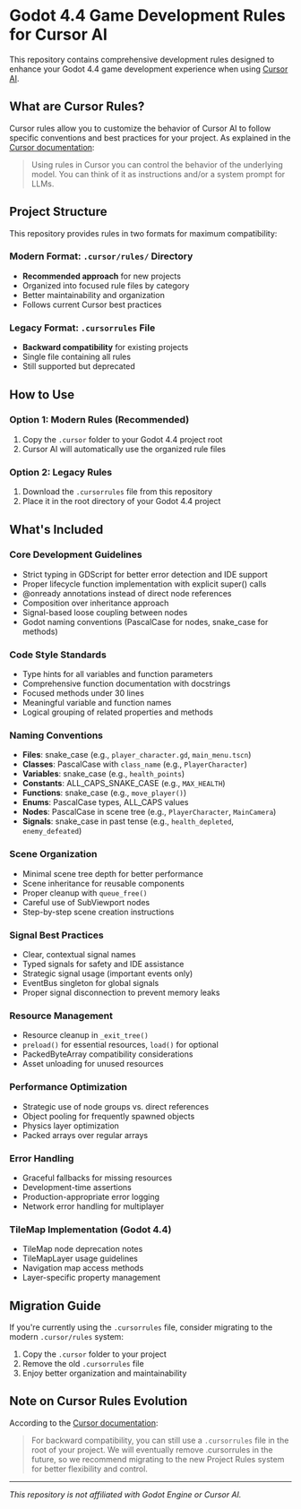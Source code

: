 
# Godot 4.4 Game Development Rules for Cursor AI

This repository contains comprehensive development rules designed to enhance your Godot 4.4 game development experience when using [Cursor AI](https://docs.cursor.com/context/rules-for-ai).

## What are Cursor Rules?

Cursor rules allow you to customize the behavior of Cursor AI to follow specific conventions and best practices for your project. As explained in the [Cursor documentation](https://docs.cursor.com/context/rules-for-ai):

> Using rules in Cursor you can control the behavior of the underlying model. You can think of it as instructions and/or a system prompt for LLMs.

## Project Structure

This repository provides rules in two formats for maximum compatibility:

### Modern Format: `.cursor/rules/` Directory
- **Recommended approach** for new projects
- Organized into focused rule files by category
- Better maintainability and organization
- Follows current Cursor best practices

### Legacy Format: `.cursorrules` File
- **Backward compatibility** for existing projects
- Single file containing all rules
- Still supported but deprecated

## How to Use

### Option 1: Modern Rules (Recommended)
1. Copy the `.cursor` folder to your Godot 4.4 project root
2. Cursor AI will automatically use the organized rule files

### Option 2: Legacy Rules
1. Download the `.cursorrules` file from this repository
2. Place it in the root directory of your Godot 4.4 project

## What's Included

### Core Development Guidelines
- Strict typing in GDScript for better error detection and IDE support
- Proper lifecycle function implementation with explicit super() calls
- @onready annotations instead of direct node references
- Composition over inheritance approach
- Signal-based loose coupling between nodes
- Godot naming conventions (PascalCase for nodes, snake_case for methods)

### Code Style Standards
- Type hints for all variables and function parameters
- Comprehensive function documentation with docstrings
- Focused methods under 30 lines
- Meaningful variable and function names
- Logical grouping of related properties and methods

### Naming Conventions
- **Files**: snake_case (e.g., `player_character.gd`, `main_menu.tscn`)
- **Classes**: PascalCase with `class_name` (e.g., `PlayerCharacter`)
- **Variables**: snake_case (e.g., `health_points`)
- **Constants**: ALL_CAPS_SNAKE_CASE (e.g., `MAX_HEALTH`)
- **Functions**: snake_case (e.g., `move_player()`)
- **Enums**: PascalCase types, ALL_CAPS values
- **Nodes**: PascalCase in scene tree (e.g., `PlayerCharacter`, `MainCamera`)
- **Signals**: snake_case in past tense (e.g., `health_depleted`, `enemy_defeated`)

### Scene Organization
- Minimal scene tree depth for better performance
- Scene inheritance for reusable components
- Proper cleanup with `queue_free()`
- Careful use of SubViewport nodes
- Step-by-step scene creation instructions

### Signal Best Practices
- Clear, contextual signal names
- Typed signals for safety and IDE assistance
- Strategic signal usage (important events only)
- EventBus singleton for global signals
- Proper signal disconnection to prevent memory leaks

### Resource Management
- Resource cleanup in `_exit_tree()`
- `preload()` for essential resources, `load()` for optional
- PackedByteArray compatibility considerations
- Asset unloading for unused resources

### Performance Optimization
- Strategic use of node groups vs. direct references
- Object pooling for frequently spawned objects
- Physics layer optimization
- Packed arrays over regular arrays

### Error Handling
- Graceful fallbacks for missing resources
- Development-time assertions
- Production-appropriate error logging
- Network error handling for multiplayer

### TileMap Implementation (Godot 4.4)
- TileMap node deprecation notes
- TileMapLayer usage guidelines
- Navigation map access methods
- Layer-specific property management

## Migration Guide

If you're currently using the `.cursorrules` file, consider migrating to the modern `.cursor/rules` system:

1. Copy the `.cursor` folder to your project
2. Remove the old `.cursorrules` file
3. Enjoy better organization and maintainability

## Note on Cursor Rules Evolution

According to the [Cursor documentation](https://docs.cursor.com/context/rules-for-ai):

> For backward compatibility, you can still use a `.cursorrules` file in the root of your project. We will eventually remove .cursorrules in the future, so we recommend migrating to the new Project Rules system for better flexibility and control.

---

*This repository is not affiliated with Godot Engine or Cursor AI.*
